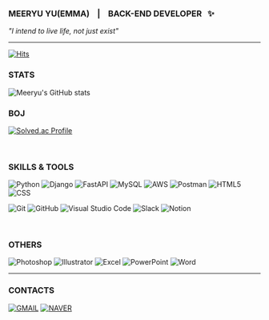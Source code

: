 ### MEERYU YU(EMMA) &nbsp;&nbsp; | &nbsp;&nbsp;    BACK-END DEVELOPER &nbsp; ✨
<i>"I intend to live life, not just exist" </i>

---

<!--
**mquat/mquat** is a ✨ _special_ ✨ repository because its `README.md` (this file) appears on your GitHub profile.

Here are some ideas to get you started:

- 🔭 I’m currently working on ...
- 🌱 I’m currently learning ...
- 👯 I’m looking to collaborate on ...
- 🤔 I’m looking for help with ...
- 💬 Ask me about ...
- 📫 How to reach me: ...
- 😄 Pronouns: ...
- ⚡ Fun fact: ...
-->


[![Hits](https://hits.seeyoufarm.com/api/count/incr/badge.svg?url=https%3A%2F%2Fgithub.com%2Fmquat&count_bg=%23F9B948&title_bg=%233A6CE5&icon=&icon_color=%23E7E7E7&title=hits&edge_flat=false)](https://hits.seeyoufarm.com)

### STATS 
![Meeryu's GitHub stats](https://github-readme-stats.vercel.app/api?username=mquat&theme=cobalt1&show_icons=true)

### BOJ 
[![Solved.ac Profile](http://mazassumnida.wtf/api/v2/generate_badge?boj=meeryuyu)](https://solved.ac/meeryuyu/)

<br/>

### SKILLS & TOOLS
![Python](https://img.shields.io/badge/Python-3776AB.svg?&style=for-the-badge&logo=Python&logoColor=white)
![Django](https://img.shields.io/badge/Django-092E20.svg?&style=for-the-badge&logo=Django&logoColor=white)
![FastAPI](https://img.shields.io/badge/FastApi-009688.svg?&style=for-the-badge&logo=FastAPI&logoColor=white)
![MySQL](https://img.shields.io/badge/MySQL-4479A1.svg?&style=for-the-badge&logo=MySQL&logoColor=white)
![AWS](https://img.shields.io/badge/AWS-232F3E.svg?&style=for-the-badge&logo=AmazonAWS&logoColor=white)
![Postman](https://img.shields.io/badge/Postman-FF6C37.svg?&style=for-the-badge&logo=Postman&logoColor=white)
![HTML5](https://img.shields.io/badge/HTML5-E34F26.svg?&style=for-the-badge&logo=HTML5&logoColor=white)
![CSS](https://img.shields.io/badge/CSS3-1572B6.svg?&style=for-the-badge&logo=CSS3&logoColor=white)

![Git](https://img.shields.io/badge/Git-F05032.svg?&style=for-the-badge&logo=Git&logoColor=white)
![GitHub](https://img.shields.io/badge/GitHub-181717.svg?&style=for-the-badge&logo=GitHub&logoColor=white)
![Visual Studio Code](https://img.shields.io/badge/Visual&nbsp;Studio&nbsp;Code-007ACC.svg?&style=for-the-badge&logo=VisualStudioCode&logoColor=white)
![Slack](https://img.shields.io/badge/Slack-4A154B.svg?&style=for-the-badge&logo=Slack&logoColor=white)
![Notion](https://img.shields.io/badge/Notion-000000.svg?&style=for-the-badge&logo=Notion&logoColor=white)

<br/>

### OTHERS
![Photoshop](https://img.shields.io/badge/Photoshop-31A8FF.svg?&style=for-the-badge&logo=AdobePhotoshop&logoColor=white)
![Illustrator](https://img.shields.io/badge/Illustrator-FF9A00.svg?&style=for-the-badge&logo=AdobeIllustrator&logoColor=white)
![Excel](https://img.shields.io/badge/Excel-217346.svg?&style=for-the-badge&logo=MicrosoftExcel&logoColor=white)
![PowerPoint](https://img.shields.io/badge/PowerPoint-B7472A.svg?&style=for-the-badge&logo=MicrosoftPowerPoint&logoColor=white)
![Word](https://img.shields.io/badge/Word-2B579A.svg?&style=for-the-badge&logo=MicrosoftWord&logoColor=white)

---

### CONTACTS
[![GMAIL](https://img.shields.io/badge/Gmail-EA4335.svg?&style=for-the-badge&logo=Gmail&logoColor=white&link=mailto:meeryuyu@gmail.com)](mailto:meeryuyu@gmail.com)
[![NAVER](https://img.shields.io/badge/Naver-03C75A.svg?&style=for-the-badge&logo=Naver&logoColor=white&link=mailto:meeryuyu@naver.com)](mailto:meeryuyu@naver.com)
